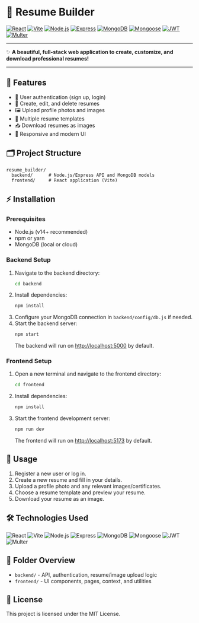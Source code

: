 # 🚀 Resume Builder

[![React](https://img.shields.io/badge/React-20232A?style=for-the-badge&logo=react&logoColor=61DAFB)](https://react.dev/) 
[![Vite](https://img.shields.io/badge/Vite-646CFF?style=for-the-badge&logo=vite&logoColor=FFD62E)](https://vitejs.dev/) 
[![Node.js](https://img.shields.io/badge/Node.js-339933?style=for-the-badge&logo=nodedotjs&logoColor=white)](https://nodejs.org/) 
[![Express](https://img.shields.io/badge/Express.js-000000?style=for-the-badge&logo=express&logoColor=white)](https://expressjs.com/) 
[![MongoDB](https://img.shields.io/badge/MongoDB-4EA94B?style=for-the-badge&logo=mongodb&logoColor=white)](https://www.mongodb.com/) 
[![Mongoose](https://img.shields.io/badge/Mongoose-880000?style=for-the-badge&logo=mongoose&logoColor=white)](https://mongoosejs.com/) 
[![JWT](https://img.shields.io/badge/JWT-black?style=for-the-badge&logo=JSON%20web%20tokens)](https://jwt.io/) 
[![Multer](https://img.shields.io/badge/Multer-FF4A00?style=for-the-badge&logo=multer&logoColor=white)](https://github.com/expressjs/multer)

---

✨ **A beautiful, full-stack web application to create, customize, and download professional resumes!**

---

## 🌟 Features
- 🔐 User authentication (sign up, login)
- 📝 Create, edit, and delete resumes
- 🖼️ Upload profile photos and images
- 🎨 Multiple resume templates
- 📥 Download resumes as images
- 📱 Responsive and modern UI

## 🗂️ Project Structure
```
resume_builder/
  backend/      # Node.js/Express API and MongoDB models
  frontend/     # React application (Vite)
```

## ⚡ Installation

### Prerequisites
- Node.js (v14+ recommended)
- npm or yarn
- MongoDB (local or cloud)

### Backend Setup
1. Navigate to the backend directory:
   ```bash
   cd backend
   ```
2. Install dependencies:
   ```bash
   npm install
   ```
3. Configure your MongoDB connection in `backend/config/db.js` if needed.
4. Start the backend server:
   ```bash
   npm start
   ```
   The backend will run on [http://localhost:5000](http://localhost:5000) by default.

### Frontend Setup
1. Open a new terminal and navigate to the frontend directory:
   ```bash
   cd frontend
   ```
2. Install dependencies:
   ```bash
   npm install
   ```
3. Start the frontend development server:
   ```bash
   npm run dev
   ```
   The frontend will run on [http://localhost:5173](http://localhost:5173) by default.

## 🚀 Usage
1. Register a new user or log in.
2. Create a new resume and fill in your details.
3. Upload a profile photo and any relevant images/certificates.
4. Choose a resume template and preview your resume.
5. Download your resume as an image.

## 🛠️ Technologies Used

<p>
  <img src="https://img.shields.io/badge/React-20232A?style=for-the-badge&logo=react&logoColor=61DAFB" alt="React"/>
  <img src="https://img.shields.io/badge/Vite-646CFF?style=for-the-badge&logo=vite&logoColor=FFD62E" alt="Vite"/>
  <img src="https://img.shields.io/badge/Node.js-339933?style=for-the-badge&logo=nodedotjs&logoColor=white" alt="Node.js"/>
  <img src="https://img.shields.io/badge/Express.js-000000?style=for-the-badge&logo=express&logoColor=white" alt="Express"/>
  <img src="https://img.shields.io/badge/MongoDB-4EA94B?style=for-the-badge&logo=mongodb&logoColor=white" alt="MongoDB"/>
  <img src="https://img.shields.io/badge/Mongoose-880000?style=for-the-badge&logo=mongoose&logoColor=white" alt="Mongoose"/>
  <img src="https://img.shields.io/badge/JWT-black?style=for-the-badge&logo=JSON%20web%20tokens" alt="JWT"/>
  <img src="https://img.shields.io/badge/Multer-FF4A00?style=for-the-badge&logo=multer&logoColor=white" alt="Multer"/>
</p>

## 📁 Folder Overview
- `backend/` - API, authentication, resume/image upload logic
- `frontend/` - UI components, pages, context, and utilities

## 📄 License
This project is licensed under the MIT License. 